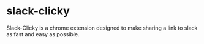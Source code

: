 slack-clicky
=================

Slack-Clicky is a chrome extension designed to make sharing a link to slack as fast and easy as possible.
